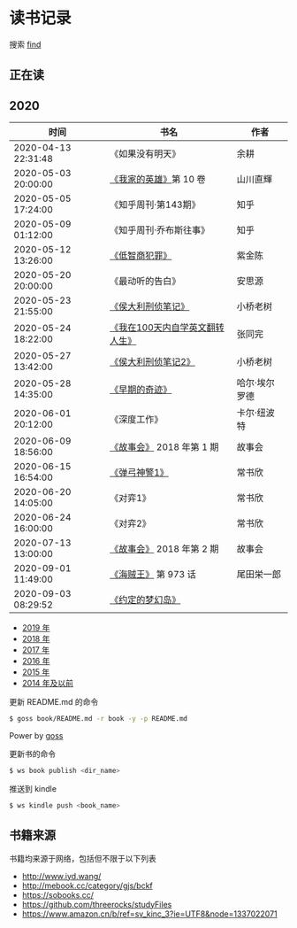 # 读书记录

搜索 [find](https://github.com/wxnacy/book/find/master)

## 正在读



## 2020


时间 | 书名 | 作者
-----|------|-----
2020-04-13 22:31:48 | 《如果没有明天》 | 余耕
2020-05-03 20:00:00 | [《我家的英雄》](https://volmoe.com/c/53317.htm)第 10 卷 | 山川直輝
2020-05-05 17:24:00 | 《知乎周刊·第143期》 | 知乎
2020-05-09 01:12:00 | 《知乎周刊·乔布斯往事》 | 知乎
2020-05-12 13:26:00 | [《低智商犯罪》](https://github.com/wxnacy/book/tree/master/book/%E4%BD%8E%E6%99%BA%E5%95%86%E7%8A%AF%E7%BD%AA) | 紫金陈
2020-05-20 20:00:00 | 《最动听的告白》 | 安思源
2020-05-23 21:55:00 | [《侯大利刑侦笔记》](https://github.com/wxnacy/book/tree/master/book/%E4%BE%AF%E5%A4%A7%E5%88%A9%E5%88%91%E4%BE%A6%E7%AC%94%E8%AE%B0) | 小桥老树
2020-05-24 18:22:00 | [《我在100天内自学英文翻转人生》](https://github.com/wxnacy/book/tree/master/book/%E6%88%91%E5%9C%A8100%E5%A4%A9%E5%86%85%E8%87%AA%E5%AD%A6%E8%8B%B1%E6%96%87%E7%BF%BB%E8%BD%AC%E4%BA%BA%E7%94%9F) | 张同完
2020-05-27 13:42:00 | [《侯大利刑侦笔记2》](https://github.com/wxnacy/book/tree/master/book/%E4%BE%AF%E5%A4%A7%E5%88%A9%E5%88%91%E4%BE%A6%E7%AC%94%E8%AE%B02) | 小桥老树
2020-05-28 14:35:00 | [《早期的奇迹》](https://github.com/wxnacy/book/tree/master/book/%E6%97%A9%E8%B5%B7%E7%9A%84%E5%A5%87%E8%BF%B9) | 哈尔·埃尔罗德
2020-06-01 20:12:00 | 《深度工作》| 卡尔·纽波特
2020-06-09 18:56:00 | [《故事会》](https://github.com/wxnacy/book/tree/master/book/%E6%95%85%E4%BA%8B%E4%BC%9A/2018%E5%B9%B4) 2018 年第 1 期| 故事会
2020-06-15 16:54:00 | [《弹弓神警1》](https://github.com/wxnacy/book/tree/master/book/%E5%BC%B9%E5%BC%93%E7%A5%9E%E8%AD%A6)| 常书欣
2020-06-20 14:05:00 | 《对弈1》| 常书欣
2020-06-24 16:00:00 | 《对弈2》| 常书欣
2020-07-13 13:00:00 | [《故事会》](https://github.com/wxnacy/book/tree/master/book/%E6%95%85%E4%BA%8B%E4%BC%9A/2018%E5%B9%B4) 2018 年第 2 期| 故事会
2020-09-01 11:49:00 | [《海贼王》](https://volmoe.com/c/50010.htm) 第 973 话 | 尾田栄一郎
2020-09-03 08:29:52 | [《约定的梦幻岛》](https://vol.moe/comic/50357.htm) | 

- [2019 年](2019.md)
- [2018 年](2018.md)
- [2017 年](2017.md)
- [2016 年](2016.md)
- [2015 年](2015.md)
- [2014 年及以前](2014.md)

更新 README.md 的命令

```bash
$ goss book/README.md -r book -y -p README.md
```

Power by [goss](https://github.com/wxnacy/goss)

更新书的命令

```bash
$ ws book publish <dir_name>
```

推送到 kindle

```bash
$ ws kindle push <book_name>
```

## 书籍来源

书籍均来源于网络，包括但不限于以下列表

- http://www.iyd.wang/
- http://mebook.cc/category/gjs/bckf
- https://sobooks.cc/
- https://github.com/threerocks/studyFiles
- https://www.amazon.cn/b/ref=sv_kinc_3?ie=UTF8&node=1337022071


